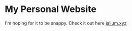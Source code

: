 # My Personal Website

I'm hoping for it to be snappy. Check it out here [jallum.xyz](https://jallum.xyz/)
